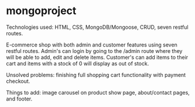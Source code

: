 # mongoproject

Technologies used: HTML, CSS, MongoDB/Mongoose, CRUD, seven restful routes.

E-commerce shop with both admin and customer features using seven restful routes. Admin's can login by going to the /admin route where they will be able to add, edit and delete items. Customer's can add items to their cart and items with a stock of 0 will display as out of stock. 

Unsolved problems: finishing full shopping cart functionality with payment checkout.

Things to add: image carousel on product show page, about/contact pages, and footer. 
